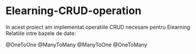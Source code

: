 # Elearning-CRUD-operation


In acest proiect am implementat operatiile CRUD necesare pentru Elearning
Relatiile intre bazele de date:

@OneToOne
@ManyToMany
@ManyToOne
@OneToMany
